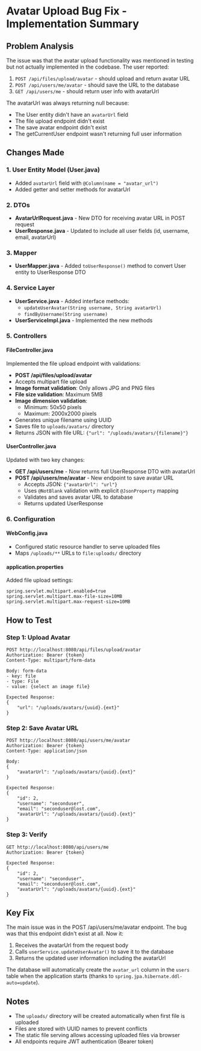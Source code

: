 # Avatar Upload Bug Fix - Implementation Summary

## Problem Analysis

The issue was that the avatar upload functionality was mentioned in testing but not actually implemented in the codebase. The user reported:
1. `POST /api/files/upload/avatar` - should upload and return avatar URL
2. `POST /api/users/me/avatar` - should save the URL to the database
3. `GET /api/users/me` - should return user info with avatarUrl

The avatarUrl was always returning null because:
- The User entity didn't have an `avatarUrl` field
- The file upload endpoint didn't exist
- The save avatar endpoint didn't exist
- The getCurrentUser endpoint wasn't returning full user information

## Changes Made

### 1. User Entity Model (User.java)
- Added `avatarUrl` field with `@Column(name = "avatar_url")`
- Added getter and setter methods for avatarUrl

### 2. DTOs
- **AvatarUrlRequest.java** - New DTO for receiving avatar URL in POST request
- **UserResponse.java** - Updated to include all user fields (id, username, email, avatarUrl)

### 3. Mapper
- **UserMapper.java** - Added `toUserResponse()` method to convert User entity to UserResponse DTO

### 4. Service Layer
- **UserService.java** - Added interface methods:
  - `updateUserAvatar(String username, String avatarUrl)`
  - `findByUsername(String username)`
- **UserServiceImpl.java** - Implemented the new methods

### 5. Controllers

#### FileController.java
Implemented the file upload endpoint with validations:
- **POST /api/files/upload/avatar**
- Accepts multipart file upload
- **Image format validation**: Only allows JPG and PNG files
- **File size validation**: Maximum 5MB
- **Image dimension validation**: 
  - Minimum: 50x50 pixels
  - Maximum: 2000x2000 pixels
- Generates unique filename using UUID
- Saves file to `uploads/avatars/` directory
- Returns JSON with file URL: `{"url": "/uploads/avatars/{filename}"}`

#### UserController.java
Updated with two key changes:
- **GET /api/users/me** - Now returns full UserResponse DTO with avatarUrl
- **POST /api/users/me/avatar** - New endpoint to save avatar URL
  - Accepts JSON: `{"avatarUrl": "url"}`
  - Uses `@NotBlank` validation with explicit `@JsonProperty` mapping
  - Validates and saves avatar URL to database
  - Returns updated UserResponse

### 6. Configuration

#### WebConfig.java
- Configured static resource handler to serve uploaded files
- Maps `/uploads/**` URLs to `file:uploads/` directory

#### application.properties
Added file upload settings:
```properties
spring.servlet.multipart.enabled=true
spring.servlet.multipart.max-file-size=10MB
spring.servlet.multipart.max-request-size=10MB
```

## How to Test

### Step 1: Upload Avatar
```
POST http://localhost:8080/api/files/upload/avatar
Authorization: Bearer {token}
Content-Type: multipart/form-data

Body: form-data
- key: file
- type: File
- value: {select an image file}

Expected Response:
{
    "url": "/uploads/avatars/{uuid}.{ext}"
}
```

### Step 2: Save Avatar URL
```
POST http://localhost:8080/api/users/me/avatar
Authorization: Bearer {token}
Content-Type: application/json

Body:
{
    "avatarUrl": "/uploads/avatars/{uuid}.{ext}"
}

Expected Response:
{
    "id": 2,
    "username": "seconduser",
    "email": "seconduser@lost.com",
    "avatarUrl": "/uploads/avatars/{uuid}.{ext}"
}
```

### Step 3: Verify
```
GET http://localhost:8080/api/users/me
Authorization: Bearer {token}

Expected Response:
{
    "id": 2,
    "username": "seconduser",
    "email": "seconduser@lost.com",
    "avatarUrl": "/uploads/avatars/{uuid}.{ext}"
}
```

## Key Fix
The main issue was in the POST /api/users/me/avatar endpoint. The bug was that this endpoint didn't exist at all. Now it:
1. Receives the avatarUrl from the request body
2. Calls `userService.updateUserAvatar()` to save it to the database
3. Returns the updated user information including the avatarUrl

The database will automatically create the `avatar_url` column in the `users` table when the application starts (thanks to `spring.jpa.hibernate.ddl-auto=update`).

## Notes
- The `uploads/` directory will be created automatically when first file is uploaded
- Files are stored with UUID names to prevent conflicts
- The static file serving allows accessing uploaded files via browser
- All endpoints require JWT authentication (Bearer token)
